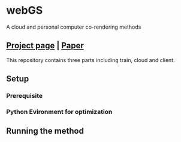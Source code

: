 # webGS
A cloud and personal computer co-rendering methods 

## [Project page](https://github.com/DistilledW/webGS) | [Paper](https://github.com/DistilledW/webGS) 

This repository contains three parts including train, cloud and client. 

## Setup
### Prerequisite

### Python Evironment for optimization

## Running the method

